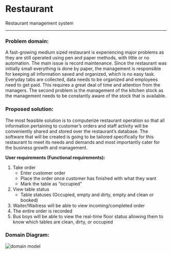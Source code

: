 # Restaurant
Restaurant management system
<hr>

### Problem domain:
A fast-growing medium sized restaurant is experiencing major problems as they are still operated using pen and paper methods, with little or no automation. The main issue is record maintenance. Since the restaurant was initially small everything is done by paper, the management is responsible for keeping all information saved and organized, which is no easy task. Everyday tabs are collected, data needs to be organized and employees need to get paid. This requires a great deal of time and attention from the managers. The second problem is the management of the kitchen stock as the management needs to be constantly aware of the stock that is available.

### Proposed solution:
The most feasible solution is to computerize restaurant operation so that all information pertaining to customer’s orders and staff activity will be conveniently shared and stored over the restaurant’s database. The software that will be created is going to be tailored specifically for this restaurant to meet its needs and demands and most importantly cater for the business growth and management.

**User requirements (Functional requirements):**
1.	Take order
    - Enter customer order
    - Place the order once customer has finished with what they want
    - Mark the table as “occupied” 
2.	View table status
    - Table statuses (Occupied, empty and dirty, empty and clean or booked)
3.	Waiter/Waitress will be able to view incoming/completed order
4.	The entire order is recorded
5.	Bus boys will be able to view the real-time floor status allowing them to know which tables are clean, dirty, or occupied

### Domain Diagram:
<img src="url.gif" alt="domain model" />

